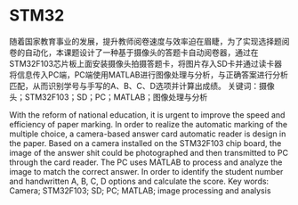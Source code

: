 # STM32
随着国家教育事业的发展，提升教师阅卷速度与效率迫在眉睫，为了实现选择题阅卷的自动化，本课题设计了一种基于摄像头的答题卡自动阅卷器，通过在STM32F103芯片板上面安装摄像头拍摄答题卡，将图片存入SD卡并通过读卡器将信息传入PC端，PC端使用MATLAB进行图像处理与分析，与正确答案进行分析匹配，从而识别学号与手写的A、B、C、D选项并计算出成绩。
关键词：摄像头；STM32F103；SD；PC；MATLAB；图像处理与分析

With the reform of national education, it is urgent to improve the speed and efficiency of paper marking. In order to realize the automatic marking of the multiple choice, a camera-based answer card automatic reader is design in the paper. 
Based on a camera installed on the STM32F103 chip board, the image of the answer shit could be photographed and then transmitted to PC through the card reader. The PC uses MATLAB to process and analyze the image to match the correct answer. In order to identify the student number and handwritten A, B, C, D options and calculate the score.
Key words: Camera; STM32F103; SD; PC; MATLAB; image processing and analysis
